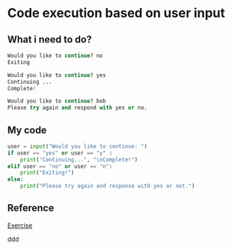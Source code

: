 # Code execution based on user input

## What i need to do?

```python
Would you like to continue? no
Exiting

Would you like to continue? yes
Continuing ...
Complete!

Would you like to continue? bob 
Please try again and respond with yes or no.
```

## My code

```python
user = input("Would you like to continue: ")
if user == "yes" or user == "y" :
    print("Continuing...", "\nComplete!")
elif user == "no" or user == "n":
    print("Exiting!")
else:
    print("Please try again and response with yes or not.")
```

## Reference

[Exercise](https://docs.microsoft.com/en-us/learn/modules/python-if-elif-else/4-challenge)

ddd
